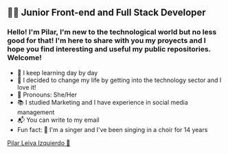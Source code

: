 ## 🙋‍♀️ Junior Front-end and Full Stack Developer 

### Hello! I'm Pilar, I'm new to the technological world but no less good for that! I'm here to share with you my proyects and I hope you find interesting and useful my public repositories. Welcome! 

- 🌱 I keep learning day by day
- 🙌 I decided to change my life by getting into the technology sector and I love it!
- 👥 Pronouns: She/Her
- 📚 I studied Marketing and I have experience in social media management
- 📬 You can write to my email
- Fun fact: 🎼 I'm a singer and I've been singing in a choir for 14 years


[Pilar Leiva Izquierdo 🌻 ](https://github.com/Pilarleizq)
